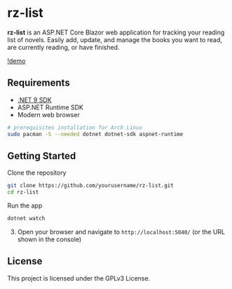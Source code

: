 # rz-list

**rz-list** is an ASP.NET Core Blazor web application for tracking your reading list of novels. Easily add, update, and manage the books you want to read, are currently reading, or have finished.


[!demo](https://github.com/user-attachments/assets/3ef7de3a-34d0-4bae-9850-bcffe4ae2c2b)


## Requirements

- [.NET 9 SDK](https://dotnet.microsoft.com/download)
- ASP.NET Runtime SDK
- Modern web browser

```bash
# prerequisites installation for Arch Linux
sudo pacman -S --needed dotnet dotnet-sdk aspnet-runtime
```

## Getting Started

Clone the repository

```bash
git clone https://github.com/yourusername/rz-list.git
cd rz-list
```

Run the app

```bash
dotnet watch
```

3. Open your browser and navigate to `http://localhost:5040/` (or the URL shown in the console)

## License

This project is licensed under the GPLv3 License.

